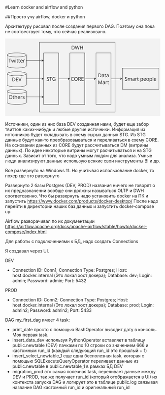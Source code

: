 #Learn docker and airflow and python

##Просто учу airflow, docker и python

Архитектуру рисовал после создания первого DAG. Поэтому она пока не соотвествует тому, что сейчас реализовано.

![Архитектура](https://github.com/Atli4nikK/learn_docker_and_airflow/blob/master/architecture.jpg)

Источники, один из них база DEV созданная нами, будет еще забор твиттов каких-нибудь и любые другие источники.
Информация из источников будет складывать в схему сырых данных STG.
Из STG данные будут как-то преобразовываться и переливаться в схему CORE.
На основании данных из CORE будут рассчитываться DM (витрины данных). 
По идее некоторые витрины могут расчитываться и на STG данных. 
Зависит от того, что надо умным людям для анализа. Умные люди анализируют данные использую всякие свои инструменты BI и др.

Всё развернуто на Windows 11. Но учитывая использование docker, то похер где это развернуто

Развернуто 2 базы Postgres (DEV, PROD) названия ничего не говорят о их предназначении вообще они должны называться OLTP и DWH соответсвенно.
Что бы развернуть надо установить docker на ПК и запустить https://www.docker.com/products/docker-desktop/
После надо перейти в директории наших баз данных и запустить docker-compose up

Airflow разворачивал по их документации https://airflow.apache.org/docs/apache-airflow/stable/howto/docker-compose/index.html

Для работы с подключениями к БД, надо создать Connections

Я создавал через UI.

DEV
- Connection ID: Conn1; Connection Type: Postgres; Host: host.docker.internal (Это локал хост докера); Database: dev; Login: admin; Password: admin; Port: 5432

PROD
- Connection ID: Conn2; Connection Type: Postgres; Host: host.docker.internal (Это локал хост докера); Database: prod; Login: admin2; Password: admin2; Port: 5433

DAG my_first_dag имеет 4 task:
- print_date просто с помощью BashOperator выводит дату в консоль. Моя первая task.
- insert_data_dev используя PythonOperator вставляет в таблицу public.newtable (DEV) пачками по 10 строки со значением 666 и кастомным run_id (каждый следующий run_id это прошлый + 1)
- insert_select_newtable_1 еще одна бесполезная task, которая с помощью SQLExecuteQueryOperator переливает данные из public.newtable в public.newtable_1 в рамках БД DEV
- migration_prod это самая полезная task, переливает данные между DEV и PROD, так же получает run_id (который отображается в UI) из контекста запуска DAG и логирует это в таблице public.log связывая название DAG кастомный run_id и оригинальный run_id
